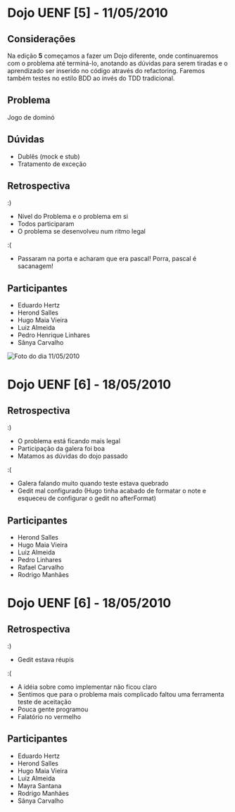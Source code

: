 Dojo UENF [5] - 11/05/2010
==========================

Considerações
-------------

Na edição **5** começamos a fazer um Dojo diferente, onde continuaremos com o
problema até terminá-lo, anotando as dúvidas para serem tiradas e o aprendizado
ser inserido no código através do refactoring. Faremos também testes no estilo
BDD ao invés do TDD tradicional.

Problema
--------

Jogo de dominó


Dúvidas
-------

* Dublês (mock e stub)
* Tratamento de exceção


Retrospectiva
-------------

:)

* Nível do Problema e o problema em si
* Todos participaram
* O problema se desenvolveu num ritmo legal


:(

* Passaram na porta e acharam que era pascal! Porra, pascal é sacanagem!


Participantes
-------------

* Eduardo Hertz
* Herond Salles
* Hugo Maia Vieira
* Luiz Almeida
* Pedro Henrique Linhares
* Sânya Carvalho

![Foto do dia 11/05/2010](http://farm2.static.flickr.com/1085/4605225430_3a7c23d5d9.jpg)


Dojo UENF [6] - 18/05/2010
==========================

Retrospectiva
-------------

:)

* O problema está ficando mais legal
* Participação da galera foi boa
* Matamos as dúvidas do dojo passado

:(

* Galera falando muito quando teste estava quebrado
* Gedit mal configurado (Hugo tinha acabado de formatar o note e esqueceu de configurar o gedit no afterFormat)

Participantes
-------------

* Herond Salles
* Hugo Maia Vieira
* Luiz Almeida
* Pedro Linhares
* Rafael Carvalho
* Rodrigo Manhães


Dojo UENF [6] - 18/05/2010
==========================

Retrospectiva
-------------

:)

* Gedit estava réupis

:(

* A idéia sobre como implementar não ficou claro
* Sentimos que para o problema mais complicado faltou uma ferramenta teste de aceitação
* Pouca gente programou
* Falatório no vermelho

Participantes
-------------

* Eduardo Hertz
* Herond Salles
* Hugo Maia Vieira
* Luiz Almeida
* Mayra Santana
* Rodrigo Manhães
* Sânya Carvalho

